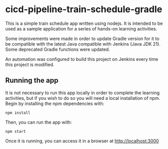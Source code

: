 # cicd-pipeline-train-schedule-gradle

This is a simple train schedule app written using nodejs. It is intended to be used as a sample application for a series of hands-on learning activities.

Some improvements were made in order to update Gradle version for it to be compatible with the latest Java compatible with Jenkins (Java JDK 21). Some deprecated Gradle functions were updated.

An automation was configured to build this project on Jenkins every time this project is modified.

## Running the app

It is not necessary to run this app locally in order to complete the learning activities, but if you wish to do so you will need a local installation of npm. Begin by installing the npm dependencies with:

    npm install

Then, you can run the app with:

    npm start

Once it is running, you can access it in a browser at [http://localhost:3000](http://localhost:3000)
